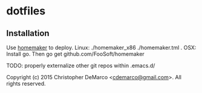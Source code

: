 # dotfiles

## Installation
Use [homemaker](http://foosoft.net/projects/homemaker/) to deploy.
Linux: 
    ./homemaker_x86 ./homemaker.tml .
OSX: 
Install go. Then
    go get github.com/FooSoft/homemaker
	
	

TODO: properly externalize other git repos within .emacs.d/

Copyright (c) 2015 Christopher DeMarco <<cdemarco@gmail.com>>. All rights reserved.
